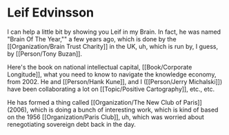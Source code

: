 # Leif Edvinsson

I can help a little bit by showing you Leif in my Brain. In fact, he was named "Brain Of The Year,"" a few years ago, which is done by the [[Organization/Brain Trust Charity]] in the UK, uh, which is run by, I guess, by [[Person/Tony Buzan]].

Here's the book on national intellectual capital, [[Book/Corporate Longitude]], what you need to know to navigate the knowledge economy, from 2002. He and [[Person/Hank Kune]], and I ([[Person/Jerry Michalski]]) have been collaborating a lot on [[Topic/Positive Cartography]], etc., etc.

He has formed a thing called [[Organization/The New Club of Paris]] (2006), which is doing a bunch of interesting work, which is kind of based on the 1956 [[Organization/Paris Club]], uh, which was worried about renegotiating sovereign debt back in the day.